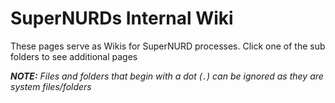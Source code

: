 # SuperNURDs Internal Wiki

These pages serve as Wikis for SuperNURD processes. Click one of the sub folders to see additional pages

_**NOTE:** Files and folders that begin with a dot (`.`) can be ignored as they are system files/folders_
